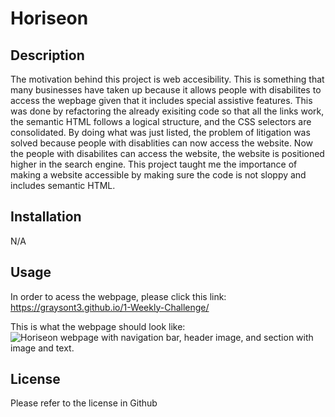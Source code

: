 # Horiseon

## Description

The motivation behind this project is web accesibility. This is something that many businesses have taken up because it allows people with disabilites to access the wepbage given that it includes special assistive features.  This was done by refactoring the already exisiting code so that all the links work, the semantic HTML follows a logical structure, and the CSS selectors are consolidated. By doing what was just listed, the problem of litigation was solved because people with disablities can now access the website. Now the people with disabilites can access the website, the website is positioned higher in the search engine. This project taught me the importance of making a website accessible by making sure the code is not sloppy and includes semantic HTML.

## Installation

N/A

## Usage

In order to acess the webpage, please click this link: 
https://graysont3.github.io/1-Weekly-Challenge/ 

This is what the webpage should look like:
![Horiseon webpage with navigation bar, header image, and section with image and text.](./Develop/assets/images/Horiseon-screenshot.html.png)


## License

Please refer to the license in Github

